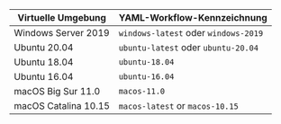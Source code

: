 | Virtuelle Umgebung   | YAML-Workflow-Kennzeichnung          |
| -------------------- | ------------------------------------ |
| Windows Server 2019  | `windows-latest` oder `windows-2019` |
| Ubuntu 20.04         | `ubuntu-latest` oder `ubuntu-20.04`  |
| Ubuntu 18.04         | `ubuntu-18.04`                       |
| Ubuntu 16.04         | `ubuntu-16.04`                       |
| macOS Big Sur 11.0   | `macos-11.0`                         |
| macOS Catalina 10.15 | `macos-latest` or `macos-10.15`      |
